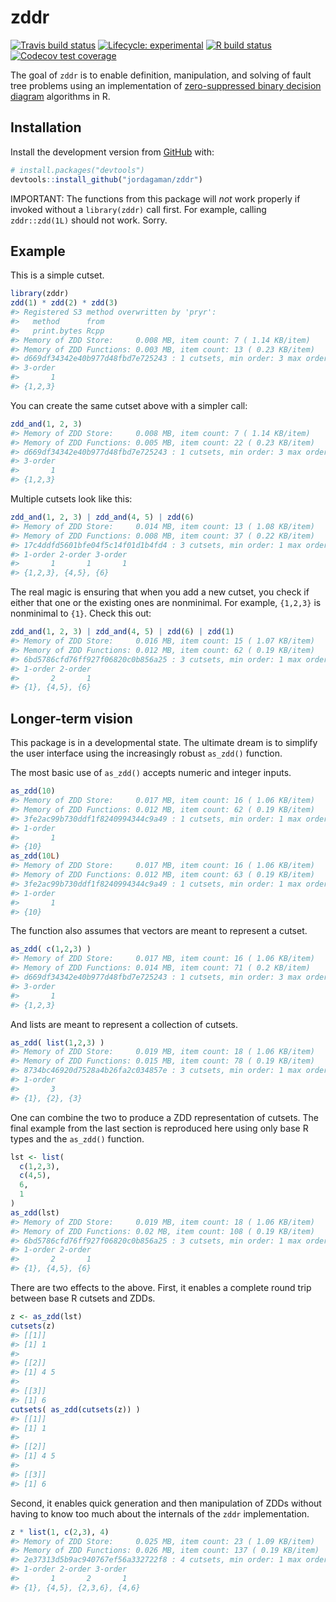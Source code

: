 
<!-- README.md is generated from README.Rmd. Please edit that file -->

# zddr

<!-- badges: start -->

[![Travis build
status](https://travis-ci.com/jordagaman/zddr.svg?branch=main)](https://travis-ci.com/jordagaman/zddr)
[![Lifecycle:
experimental](https://img.shields.io/badge/lifecycle-experimental-orange.svg)](https://www.tidyverse.org/lifecycle/#experimental)
[![R build
status](https://github.com/jordagaman/zddr/workflows/R-CMD-check/badge.svg)](https://github.com/jordagaman/zddr/actions)
[![Codecov test
coverage](https://codecov.io/gh/jordagaman/zddr/branch/main/graph/badge.svg)](https://codecov.io/gh/jordagaman/zddr?branch=main)
<!-- badges: end -->

The goal of `zddr` is to enable definition, manipulation, and solving of
fault tree problems using an implementation of [zero-suppressed binary
decision
diagram](https://en.wikipedia.org/wiki/Zero-suppressed_decision_diagram)
algorithms in R.

## Installation

<!--
You can install the released version of zddr from [CRAN](https://CRAN.R-project.org) with:

``` r
install.packages("zddr")
```
-->

Install the development version from [GitHub](https://github.com/) with:

``` r
# install.packages("devtools")
devtools::install_github("jordagaman/zddr")
```

IMPORTANT: The functions from this package will *not* work properly if
invoked without a `library(zddr)` call first. For example, calling
`zddr::zdd(1L)` should not work. Sorry.

## Example

This is a simple cutset.

``` r
library(zddr)
zdd(1) * zdd(2) * zdd(3)
#> Registered S3 method overwritten by 'pryr':
#>   method      from
#>   print.bytes Rcpp
#> Memory of ZDD Store:     0.008 MB, item count: 7 ( 1.14 KB/item)
#> Memory of ZDD Functions: 0.003 MB, item count: 13 ( 0.23 KB/item)
#> d669df34342e40b977d48fbd7e725243 : 1 cutsets, min order: 3 max order: 3 
#> 3-order 
#>       1 
#> {1,2,3}
```

You can create the same cutset above with a simpler call:

``` r
zdd_and(1, 2, 3)
#> Memory of ZDD Store:     0.008 MB, item count: 7 ( 1.14 KB/item)
#> Memory of ZDD Functions: 0.005 MB, item count: 22 ( 0.23 KB/item)
#> d669df34342e40b977d48fbd7e725243 : 1 cutsets, min order: 3 max order: 3 
#> 3-order 
#>       1 
#> {1,2,3}
```

Multiple cutsets look like this:

``` r
zdd_and(1, 2, 3) | zdd_and(4, 5) | zdd(6)
#> Memory of ZDD Store:     0.014 MB, item count: 13 ( 1.08 KB/item)
#> Memory of ZDD Functions: 0.008 MB, item count: 37 ( 0.22 KB/item)
#> 17c4ddfd5601bfe04f5c14f01d1b4fd4 : 3 cutsets, min order: 1 max order: 3 
#> 1-order 2-order 3-order 
#>       1       1       1 
#> {1,2,3}, {4,5}, {6}
```

The real magic is ensuring that when you add a new cutset, you check if
either that one or the existing ones are nonminimal. For example,
`{1,2,3}` is nonminimal to `{1}`. Check this out:

``` r
zdd_and(1, 2, 3) | zdd_and(4, 5) | zdd(6) | zdd(1)
#> Memory of ZDD Store:     0.016 MB, item count: 15 ( 1.07 KB/item)
#> Memory of ZDD Functions: 0.012 MB, item count: 62 ( 0.19 KB/item)
#> 6bd5786cfd76ff927f06820c0b856a25 : 3 cutsets, min order: 1 max order: 2 
#> 1-order 2-order 
#>       2       1 
#> {1}, {4,5}, {6}
```

## Longer-term vision

This package is in a developmental state. The ultimate dream is to
simplify the user interface using the increasingly robust `as_zdd()`
function.

The most basic use of `as_zdd()` accepts numeric and integer inputs.

``` r
as_zdd(10)
#> Memory of ZDD Store:     0.017 MB, item count: 16 ( 1.06 KB/item)
#> Memory of ZDD Functions: 0.012 MB, item count: 62 ( 0.19 KB/item)
#> 3fe2ac99b730ddf1f8240994344c9a49 : 1 cutsets, min order: 1 max order: 1 
#> 1-order 
#>       1 
#> {10}
as_zdd(10L)
#> Memory of ZDD Store:     0.017 MB, item count: 16 ( 1.06 KB/item)
#> Memory of ZDD Functions: 0.012 MB, item count: 63 ( 0.19 KB/item)
#> 3fe2ac99b730ddf1f8240994344c9a49 : 1 cutsets, min order: 1 max order: 1 
#> 1-order 
#>       1 
#> {10}
```

The function also assumes that vectors are meant to represent a cutset.

``` r
as_zdd( c(1,2,3) )
#> Memory of ZDD Store:     0.017 MB, item count: 16 ( 1.06 KB/item)
#> Memory of ZDD Functions: 0.014 MB, item count: 71 ( 0.2 KB/item)
#> d669df34342e40b977d48fbd7e725243 : 1 cutsets, min order: 3 max order: 3 
#> 3-order 
#>       1 
#> {1,2,3}
```

And lists are meant to represent a collection of cutsets.

``` r
as_zdd( list(1,2,3) )
#> Memory of ZDD Store:     0.019 MB, item count: 18 ( 1.06 KB/item)
#> Memory of ZDD Functions: 0.015 MB, item count: 78 ( 0.19 KB/item)
#> 8734bc46920d7528a4b26fa2c034857e : 3 cutsets, min order: 1 max order: 1 
#> 1-order 
#>       3 
#> {1}, {2}, {3}
```

One can combine the two to produce a ZDD representation of cutsets. The
final example from the last section is reproduced here using only base R
types and the `as_zdd()` function.

``` r
lst <- list(
  c(1,2,3),
  c(4,5),
  6,
  1
)
as_zdd(lst)
#> Memory of ZDD Store:     0.019 MB, item count: 18 ( 1.06 KB/item)
#> Memory of ZDD Functions: 0.02 MB, item count: 108 ( 0.19 KB/item)
#> 6bd5786cfd76ff927f06820c0b856a25 : 3 cutsets, min order: 1 max order: 2 
#> 1-order 2-order 
#>       2       1 
#> {1}, {4,5}, {6}
```

There are two effects to the above. First, it enables a complete round
trip between base R cutsets and ZDDs.

``` r
z <- as_zdd(lst)
cutsets(z)
#> [[1]]
#> [1] 1
#> 
#> [[2]]
#> [1] 4 5
#> 
#> [[3]]
#> [1] 6
cutsets( as_zdd(cutsets(z)) )
#> [[1]]
#> [1] 1
#> 
#> [[2]]
#> [1] 4 5
#> 
#> [[3]]
#> [1] 6
```

Second, it enables quick generation and then manipulation of ZDDs
without having to know too much about the internals of the `zddr`
implementation.

``` r
z * list(1, c(2,3), 4)
#> Memory of ZDD Store:     0.025 MB, item count: 23 ( 1.09 KB/item)
#> Memory of ZDD Functions: 0.026 MB, item count: 137 ( 0.19 KB/item)
#> 2e37313d5b9ac940767ef56a332722f8 : 4 cutsets, min order: 1 max order: 3 
#> 1-order 2-order 3-order 
#>       1       2       1 
#> {1}, {4,5}, {2,3,6}, {4,6}
```
